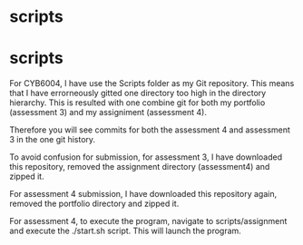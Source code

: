 # scripts

# scripts
For CYB6004, I have use the Scripts folder as my Git repository. This means that I have errorneously gitted one directory 
too high in the directory hierarchy. This is resulted with one combine git for both my portfolio (assessment 3) and my 
assigniment (assessment 4). 

Therefore you will see commits for both the assessment 4 and assessment 3 in the one git history. 

To avoid confusion for submission, for assessment 3, I have downloaded this repository, removed the assignment directory 
(assessment4) and zipped it. 

For assessment 4 submission, I have downloaded this repository again, removed the portfolio directory and zipped it. 

For assessment 4, to execute the program, navigate to scripts/assignment and execute the ./start.sh script. This will 
launch the program. 
